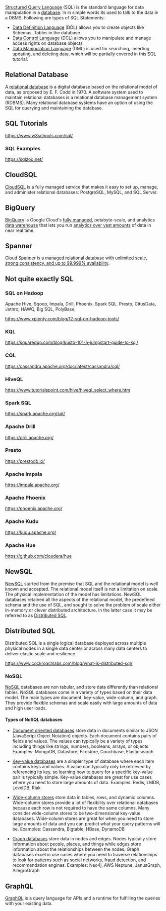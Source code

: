 [Structured Query Language](   https://wikipedia.org/wiki/SQL ) (SQL) is the standard language for data manipulation in a [database](Databases). In in simple words its used to talk to the data in a DBMS. Following are types of SQL Statements:

- [Data Definition Language](https://en.wikipedia.org/wiki/Data_definition_language) (DDL) allows you to create objects like Schemas, Tables in the database
- [Data Control Language](https://en.wikipedia.org/wiki/Data_control_language) (DCL) allows you to manipulate and manage access rights on database objects
- [Data Manipulation Language](https://en.wikipedia.org/wiki/Data_manipulation_language) (DML) is used for searching, inserting, updating, and deleting data, which will be partially covered in this SQL tutorial.

## Relational Database

A [relational database](https://en.wikipedia.org/wiki/Relational_database
) is a digital database based on the relational model of data, as proposed by E. F. Codd in 1970. A software system used to maintain relational databases is a relational database management system (RDBMS). Many relational database systems have an option of using the SQL  for querying and maintaining the database.



## SQL Tutorials

https://www.w3schools.com/sql/

<!--
https://www.guru99.com/sql.html

https://www.tutorialspoint.com/sql/index.htm

https://www.youtube.com/watch?v=HXV3zeQKqGY
-->

### SQL Examples

https://sqlzoo.net/


## CloudSQL

[CloudSQL](CloudSQL)  is a fully managed service that makes it easy to set up, manage, and administer relational databases: PostgreSQL, MySQL, and SQL Server.

## BigQuery

[BigQuery](BigQuery)  is Google Cloud's [fully managed](https://www.youtube.com/watch?v=kKBnFsNWwYM), petabyte-scale, and  analytics [data warehouse](https://cloud.google.com/solutions/bigquery-data-warehouse)  that lets you run [analytics over vast amounts](https://cloud.google.com/blog/topics/developers-practitioners/bigquery-explained-blog-series)  of data in near real time. 

## Spanner

[Cloud Spanner](Spanner) is a  [managed relational database](https://www.youtube.com/watch?v=IFbydfGV2lQ) with [unlimited scale, strong consistency, and up to 99.999% availability](https://www.youtube.com/watch?v=5bjYk6Hhd10). 

## Not quite exactly SQL

### SQL on Hadoop

Apache Hive, Sqoop, Impala, Drill, Phoenix, Spark SQL. Presto, CitusData, Jethro, HAWQ, Big SQL, PolyBase, 

https://www.xplenty.com/blog/12-sql-on-hadoop-tools/


### KQL

https://squaredup.com/blog/kusto-101-a-jumpstart-guide-to-kql/


### CQL

https://cassandra.apache.org/doc/latest/cassandra/cql/

### HiveQL

https://www.tutorialspoint.com/hive/hiveql_select_where.htm


### Spark SQL

https://spark.apache.org/sql/

### Apache Drill

https://drill.apache.org/

### Presto

https://prestodb.io/

### Apache Impala

https://impala.apache.org/

### Apache Phoenix

https://phoenix.apache.org/

### Apache Kudu

https://kudu.apache.org/

### Apache Hue

https://github.com/cloudera/hue

## NewSQL

[NewSQL](https://en.wikipedia.org/wiki/NewSQL) started from the premise that SQL and the relational model is well known and accepted.  The relational model itself is not a limitation on scale.  The physical implementation of the model has limitations.  NewSQL databases retained all the aspects of the relational model, the predefined schema and the use of SQL, and sought to solve the problem of scale either in-memory or  clever distributed architecture.  In the latter case it may be referred to as [Distributed SQL](https://www.cockroachlabs.com/blog/what-is-distributed-sql/
).



## Distributed SQL

Distributed SQL is a single logical database deployed across multiple physical nodes in a single data center or across many data centers to deliver elastic scale and resilience.

https://www.cockroachlabs.com/blog/what-is-distributed-sql/


### NoSQL

[NoSQL](https://en.wikipedia.org/wiki/NoSQL) databases  are non tabular, and store data differently than relational tables. NoSQL databases come in a variety of types based on their data model. The main types are document, key-value, wide-column, and graph. They provide flexible schemas and scale easily with large amounts of data and high user loads.

#### Types of NoSQL databases

* [Document oriented databases](https://en.wikipedia.org/wiki/Document-oriented_database) store data in documents similar to JSON (JavaScript Object Notation) objects. Each document contains pairs of fields and values. The values can typically be a variety of types including things like strings, numbers, booleans, arrays, or objects. Examples: MongoDB, Datastore, Firestore, Couchbase, Elasticsearch.

* [Key-value databases](https://en.wikipedia.org/wiki/Key%E2%80%93value_database) are a simpler type of database where each item contains keys and values. A value can typically only be retrieved by referencing its key, so learning how to query for a specific key-value pair is typically simple. Key-value databases are great for use cases where you need to store large amounts of data. Examples: Redis, LMDB, LevelDB, Riak

* [Wide-column stores](https://en.wikipedia.org/wiki/Wide-column_store) store data in tables, rows, and dynamic columns. Wide-column stores provide a lot of flexibility over relational databases because each row is not required to have the same columns. Many consider wide-column stores to be two-dimensional key-value databases. Wide-column stores are great for when you need to store large amounts of data and you can predict what your query patterns will be. Examples: Cassandra, Bigtable, HBase, DynamoDB

* [Graph databases](https://en.wikipedia.org/wiki/Graph_database) store data in nodes and edges. Nodes typically store information about people, places, and things while edges store information about the relationships between the nodes. Graph databases excel in use cases where you need to traverse relationships to look for patterns such as social networks, fraud detection, and recommendation engines. Examples: Neo4j, AWS Neptune, JanusGraph, AllegroGraph

## GraphQL

[GraphQL](  GraphQL ) is a query language for APIs and a runtime for fulfilling the queries with your existing data. 